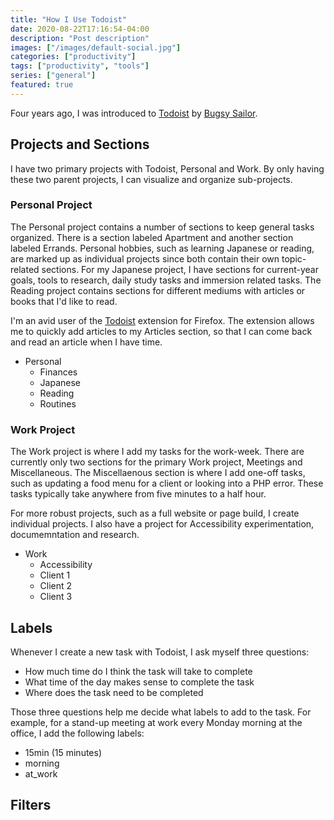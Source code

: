 ```yaml
---
title: "How I Use Todoist"
date: 2020-08-22T17:16:54-04:00
description: "Post description"
images: ["/images/default-social.jpg"]
categories: ["productivity"]
tags: ["productivity", "tools"]
series: ["general"]
featured: true
---
```


Four years ago, I was introduced to [Todoist](https://todoist.com/) by [Bugsy Sailor](https://bugsy.me/).

## Projects and Sections

I have two primary projects with Todoist, Personal and Work. By only having these two parent projects, I can visualize and organize sub-projects.

### Personal Project

The Personal project contains a number of sections to keep general tasks organized. There is a section labeled Apartment and another section labeled Errands. Personal hobbies, such as learning Japanese or reading, are marked up as individual projects since both contain their own topic-related sections. For my Japanese project, I have sections for current-year goals, tools to research, daily study tasks and immersion related tasks. The Reading project contains sections for different mediums with articles or books that I'd like to read.

I'm an avid user of the [Todoist](https://addons.mozilla.org/en-US/firefox/addon/todoist/) extension for Firefox. The extension allows me to quickly add articles to my Articles section, so that I can come back and read an article when I have time.

* Personal
  * Finances
  * Japanese
  * Reading
  * Routines

### Work Project

The Work project is where I add my tasks for the work-week. There are currently only two sections for the primary Work project, Meetings and Miscellaneous. The Miscellaenous section is where I add one-off tasks, such as updating a food menu for a client or looking into a PHP error. These tasks typically take anywhere from five minutes to a half hour.

For more robust projects, such as a full website or page build, I create individual projects. I also have a project for Accessibility experimentation, documemntation and research.

* Work
  * Accessibility
  * Client 1
  * Client 2
  * Client 3

## Labels

Whenever I create a new task with Todoist, I ask myself three questions:

* How much time do I think the task will take to complete
* What time of the day makes sense to complete the task
* Where does the task need to be completed

Those three questions help me decide what labels to add to the task. For example, for a stand-up meeting at work every Monday morning at the office, I add the following labels:

* 15min (15 minutes)
* morning
* at_work

## Filters

